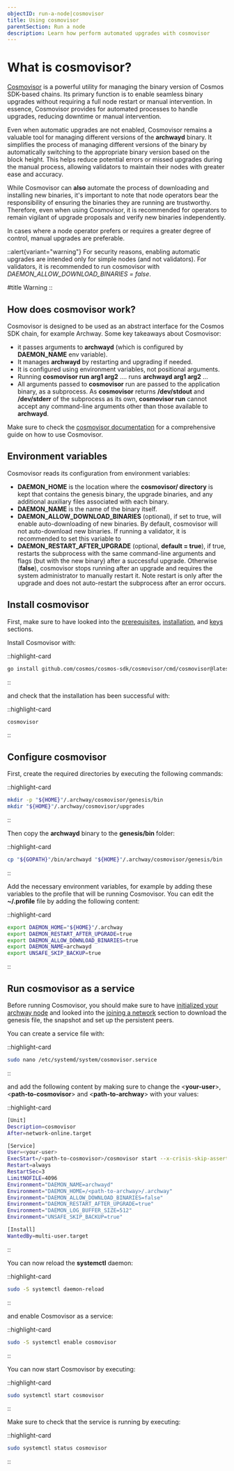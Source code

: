 ```yaml
---
objectID: run-a-node|cosmovisor
title: Using cosmovisor
parentSection: Run a node
description: Learn how perform automated upgrades with cosmovisor
---
```


# What is cosmovisor?

<a href="https://docs.cosmos.network/main/tooling/cosmovisor" target="_blank" >Cosmovisor</a> is a powerful utility for managing the binary version of Cosmos SDK-based chains. Its primary function is to enable seamless binary upgrades without requiring a full node restart or manual intervention. In essence, Cosmovisor provides for automated processes to handle upgrades, reducing downtime or manual intervention.

Even when automatic upgrades are not enabled, Cosmovisor remains a valuable tool for managing different versions of the **archwayd** binary. It simplifies the process of managing different versions of the binary by automatically switching to the appropriate binary version based on the block height. This helps reduce potential errors or missed upgrades during the manual process, allowing validators to maintain their nodes with greater ease and accuracy.

While Cosmovisor can **also** automate the process of downloading and installing new binaries, it's important to note that node operators bear the responsibility of ensuring the binaries they are running are trustworthy. Therefore, even when using Cosmovisor, it is recommended for operators to remain vigilant of upgrade proposals and verify new binaries independently.

In cases where a node operator prefers or requires a greater degree of control, manual upgrades are preferable.


::alert{variant="warning"}
For security reasons, enabling automatic upgrades are intended only for simple nodes (and not validators). For validators, it is recommended to run cosmovisor with *DAEMON_ALLOW_DOWNLOAD_BINARIES = false*.

#title
Warning
::


## How does cosmovisor work?
Cosmovisor is designed to be used as an abstract interface for the Cosmos SDK chain, for example Archway.
Some key takeaways about Cosmovisor:
- it passes arguments to **archwayd** (which is configured by **DAEMON_NAME** env variable). 
- It manages **archwayd** by restarting and upgrading if needed.
- It is configured using environment variables, not positional arguments.
- Running **cosmovisor run arg1 arg2** .... runs **archwayd arg1 arg2** ...
- All arguments passed to **cosmovisor** run are passed to the application binary, as a subprocess. As **cosmovisor** returns **/dev/stdout** and **/dev/stderr** of the subprocess as its own, **cosmovisor run** cannot accept any command-line arguments other than those available to **archwayd**.


Make sure to check the <a href="https://docs.cosmos.network/main/tooling/cosmovisor" target="_blank" >cosmovisor documentation</a> for a comprehensive guide on how to use Cosmovisor.

## Environment variables
Cosmovisor reads its configuration from environment variables:

- **DAEMON_HOME** is the location where the **cosmovisor/ directory** is kept that contains the genesis binary, the upgrade binaries, and any additional auxiliary files associated with each binary.
- **DAEMON_NAME** is the name of the binary itself.
- **DAEMON_ALLOW_DOWNLOAD_BINARIES** (optional), if set to true, will enable auto-downloading of new binaries. By default, cosmovisor will not auto-download new binaries. If running a validator, it is recommended to set this variable to
- **DAEMON_RESTART_AFTER_UPGRADE** (optional, **default = true**), if true, restarts the subprocess with the same command-line arguments and flags (but with the new binary) after a successful upgrade. Otherwise (**false**), cosmovisor stops running after an upgrade and requires the system administrator to manually restart it. Note restart is only after the upgrade and does not auto-restart the subprocess after an error occurs.


## Install cosmovisor

First, make sure to have looked into the [prerequisites](/validators/running-a-node/prerequisites), [installation](/validators/running-a-node/install), and [keys](/validators/running-a-node/keys) sections.



Install Cosmovisor with:

::highlight-card

```bash
go install github.com/cosmos/cosmos-sdk/cosmovisor/cmd/cosmovisor@latest
```

::

and check that the installation has been successful with:

::highlight-card

```bash
cosmovisor
```

::

## Configure cosmovisor

First, create the required directories by executing the following commands:

::highlight-card

```bash
mkdir -p "${HOME}"/.archway/cosmovisor/genesis/bin
mkdir "${HOME}"/.archway/cosmovisor/upgrades
```

::


Then copy the **archwayd** binary to the **genesis/bin** folder:

::highlight-card

```bash
cp "${GOPATH}"/bin/archwayd "${HOME}"/.archway/cosmovisor/genesis/bin
```

::


Add the necessary environment variables, for example by adding these variables to the profile that will be running Cosmovisor. You can edit the **~/.profile** file by adding the following content:


::highlight-card

```bash
export DAEMON_HOME="${HOME}"/.archway
export DAEMON_RESTART_AFTER_UPGRADE=true
export DAEMON_ALLOW_DOWNLOAD_BINARIES=true
export DAEMON_NAME=archwayd
export UNSAFE_SKIP_BACKUP=true
```

::


## Run cosmovisor as a service

Before running Cosmovisor, you should make sure to have [initialized your archway node](/validators/running-a-node/install##initialize-a-node) and looked into the [joining a network](/validators/running-a-node/join-a-network/overview) section to download the genesis file, the snapshot and set up the persistent peers.

You can create a service file with:

::highlight-card

```bash
sudo nano /etc/systemd/system/cosmovisor.service
```

::

and add the following content by making sure to change the <**your-user**>, <**path-to-cosmovisor**> and <**path-to-archway**> with your values:


::highlight-card

```bash
[Unit]
Description=cosmovisor
After=network-online.target

[Service]
User=<your-user>
ExecStart=/<path-to-cosmovisor>/cosmovisor start --x-crisis-skip-assert-invariants
Restart=always
RestartSec=3
LimitNOFILE=4096
Environment="DAEMON_NAME=archwayd"
Environment="DAEMON_HOME=/<path-to-archway>/.archway"
Environment="DAEMON_ALLOW_DOWNLOAD_BINARIES=false"
Environment="DAEMON_RESTART_AFTER_UPGRADE=true"
Environment="DAEMON_LOG_BUFFER_SIZE=512"
Environment="UNSAFE_SKIP_BACKUP=true"

[Install]
WantedBy=multi-user.target

```

::


You can now reload the **systemctl** daemon:

::highlight-card

```bash
sudo -S systemctl daemon-reload
```

::


and enable Cosmovisor as a service:

::highlight-card

```bash
sudo -S systemctl enable cosmovisor
```

::

You can now start Cosmovisor by executing:

::highlight-card

```bash
sudo systemctl start cosmovisor
```

::


Make sure to check that the service is running by executing:

::highlight-card

```bash
sudo systemctl status cosmovisor
```

::

